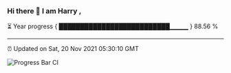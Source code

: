 ### Hi there 👋 I am Harry , 

⏳ Year progress { ██████████████████████████▁▁▁▁ } 88.56 %

---

⏰ Updated on Sat, 20 Nov 2021 05:30:10 GMT

![Progress Bar CI](https://github.com/duykhang68/duykhang68/workflows/Progress%20Bar%20CI/badge.svg)
